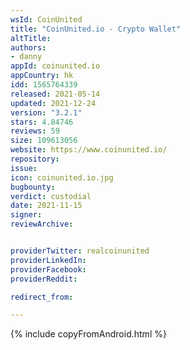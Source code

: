 ```yaml
---
wsId: CoinUnited
title: "CoinUnited.io - Crypto Wallet"
altTitle: 
authors:
- danny
appId: coinunited.io
appCountry: hk
idd: 1565764339
released: 2021-05-14
updated: 2021-12-24
version: "3.2.1"
stars: 4.84746
reviews: 59
size: 109613056
website: https://www.coinunited.io/
repository: 
issue: 
icon: coinunited.io.jpg
bugbounty: 
verdict: custodial
date: 2021-11-15
signer: 
reviewArchive:


providerTwitter: realcoinunited
providerLinkedIn: 
providerFacebook: 
providerReddit: 

redirect_from:

---
```


{% include copyFromAndroid.html %}
